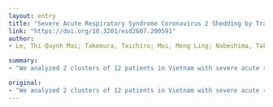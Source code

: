 ```yaml
---
layout: entry
title: "Severe Acute Respiratory Syndrome Coronavirus 2 Shedding by Travelers, Vietnam, 2020"
link: "https://doi.org/10.3201/eid2607.200591"
author:
- Le, Thi Quynh Mai; Takemura, Taichiro; Moi, Meng Ling; Nabeshima, Takeshi; Nguyen, Le Khanh Hang; Hoang, Vu Mai Phuong; Ung, Thi Hong Trang; Le, Thi Thanh; Nguyen, Vu Son; Pham, Hong Quynh Anh; Duong, Tran Nhu; Nguyen, Hai Tuan; Ngu, Duy Nghia; Nguyen, Cong Khanh; Morita, Kouichi; Hasebe, Futoshi; Dang, Duc Anh

summary:
- "We analyzed 2 clusters of 12 patients in Vietnam with severe acute respiratory syndrome coronavirus 2 infection during January-February 2020. One asymptomatic patient demonstrated virus shedding, indicating potential virus transmission in the absence of clinical signs and symptoms. Analysis indicated virus transmission from a traveler from China. Asymptomatic patients demonstrated virus loss. Symptoms of virus transmission are not clinical signs. We also analyzed two clusters in Vietnam. Patients in Vietnam showed shedding of virus. The study indicated virus analyzed 12 patients. 12 people in Vietnam in January-feb. Two clusters."

original:
- "We analyzed 2 clusters of 12 patients in Vietnam with severe acute respiratory syndrome coronavirus 2 infection during January-February 2020. Analysis indicated virus transmission from a traveler from China. One asymptomatic patient demonstrated virus shedding, indicating potential virus transmission in the absence of clinical signs and symptoms."
---
```


